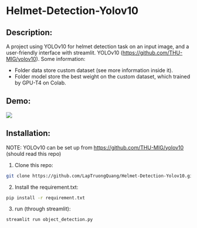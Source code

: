 # Helmet-Detection-Yolov10

## Description:
A project using YOLOv10 for helmet detection task on an input image, and a user-friendly interface with streamlit.
YOLOv10 (https://github.com/THU-MIG/yolov10).
Some information:
- Folder data store custom dataset (see more information inside it).
- Folder model store the best weight on the custom dataset, which trained by GPU-T4 on Colab.
## Demo:
<image src="./data/forReadMe.png">

## Installation:
NOTE: YOLOv10 can be set up from https://github.com/THU-MIG/yolov10 (should read this repo)

1. Clone this repo:
```bash
git clone https://github.com/LapTruongQuang/Helmet-Detection-Yolov10.git
```

2. Install the requirement.txt:
```bash
pip install -r requirement.txt
```

3. run (through streamlit):
```bash
streamlit run object_detection.py
```
